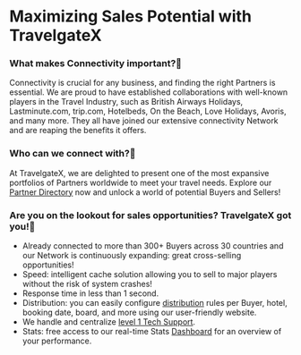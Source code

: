﻿---
sidebar_position: 1
---

# Maximizing Sales Potential with TravelgateX


### What makes Connectivity important?🚀
Connectivity is crucial for any business, and finding the right Partners is essential. We are proud to have established collaborations with well-known players in the Travel Industry, such as British Airways Holidays, Lastminute.com, trip.com, Hotelbeds, On the Beach, Love Holidays, Avoris, and many more. They all have joined our extensive connectivity Network and are reaping the benefits it offers.
### Who can we connect with?🔁
At TravelgateX, we are delighted to present one of the most expansive portfolios of Partners worldwide to meet your travel needs. Explore our [Partner Directory](/kb/getting-started-with-travelgate/about-our-network) now and unlock a world of potential Buyers and Sellers!
### Are you on the lookout for sales opportunities? TravelgateX got you!🌟
- Already connected to more than 300+ Buyers across 30 countries and our Network is continuously expanding: great cross-selling opportunities!
- Speed: intelligent cache solution allowing you to sell to major players without the risk of system crashes!
- Response time in less than 1 second.
- Distribution: you can easily configure [distribution](/kb/our-products/are-you-a-seller/distribution/tgx-distribution-solution) rules per Buyer, hotel, booking date, board,  and more using our user-friendly website.
- We handle and centralize [level 1 Tech Support](/kb/getting-started-with-travelgate/about-our-support/customer-care-support).
- Stats: free access to our real-time Stats [Dashboard](/kb/apps/monitoring-apps/stats/stats-connectivity-dashboard) for an overview of your performance.
